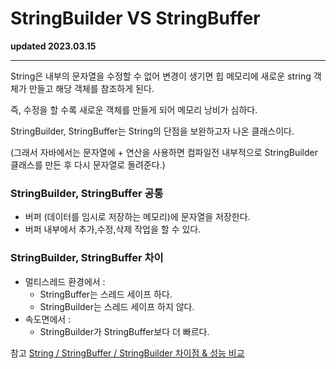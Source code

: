 # StringBuilder VS StringBuffer

**updated 2023.03.15**

<hr/>
String은 내부의 문자열을 수정할 수 없어 변경이 생기면 힙 메모리에 새로운 string 객체가 만들고 해당 객체를 참조하게 된다.

즉, 수정을 할 수록 새로운 객체를 만들게 되어 메모리 낭비가 심하다.

StringBuilder, StringBuffer는 String의 단점을 보완하고자 나온 클래스이다.

(그래서 자바에서는 문자열에 + 연산을 사용하면 컴파일전 내부적으로 StringBuilder클래스를 만든 후 다시 문자열로 돌려준다.)

### StringBuilder, StringBuffer 공통

- 버퍼 (데이터를 임시로 저장하는 메모리)에 문자열을 저장한다.
- 버퍼 내부에서 추가,수정,삭제 작업을 할 수 있다.

### StringBuilder, StringBuffer 차이

- 멀티스레드 환경에서 :
  - StringBuffer는 스레드 세이프 하다.
  - StringBuilder는 스레드 세이프 하지 않다.
- 속도면에서 :
  - StringBuilder가 StringBuffer보다 더 빠르다.

참고 [String / StringBuffer / StringBuilder 차이점 & 성능 비교](https://inpa.tistory.com/entry/JAVA-%E2%98%95-String-StringBuffer-StringBuilder-%EC%B0%A8%EC%9D%B4%EC%A0%90-%EC%84%B1%EB%8A%A5-%EB%B9%84%EA%B5%90)

